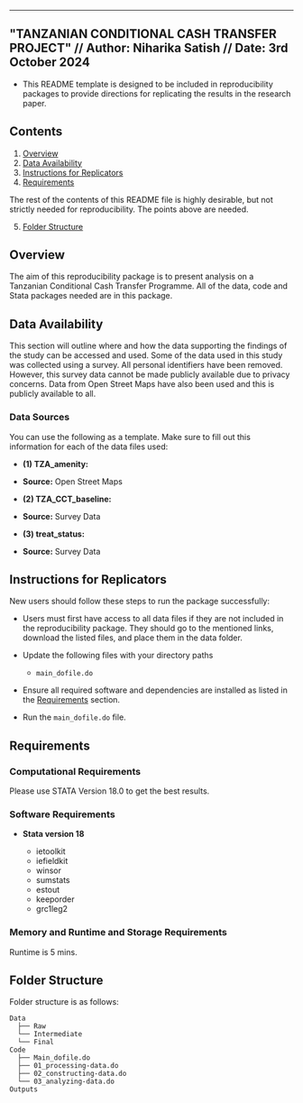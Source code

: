 
---
"TANZANIAN CONDITIONAL CASH TRANSFER PROJECT" //
Author: Niharika Satish //
Date: 3rd October 2024
---

- This README template is designed to be included in reproducibility packages to provide directions for replicating the results in the research paper.

## Contents

1. [Overview](#overview)
2. [Data Availability](#data-availability)
3. [Instructions for Replicators](#instructions-for-replicators)
4. [Requirements](#requirements)

The rest of the contents of this README file is highly desirable, but not strictly needed for reproducibility. The points above are needed.

5. [Folder Structure](#folder-structure)


## Overview

The aim of this reproducibility package is to present analysis on a Tanzanian Conditional Cash Transfer Programme. All of the data, code and Stata packages needed are in this package. 

## Data Availability

This section will outline where and how the data supporting the findings of the study can be accessed and used. Some of the data used in this study was collected using a survey. All personal identifiers have been removed. However, this survey data cannot be made publicly available due to privacy concerns. Data from Open Street Maps have also been used and this is publicly available to all. 


### Data Sources

You can use the following as a template. Make sure to fill out this information for each of the data files used:

- **(1) TZA_amenity:** 

- **Source:** Open Street Maps

- **(2) TZA_CCT_baseline:** 

- **Source:** Survey Data

- **(3) treat_status:** 

- **Source:** Survey Data

## Instructions for Replicators

New users should follow these steps to run the package successfully:
- Users must first have access to all data files if they are not included in the reproducibility package. They should go to the mentioned links, download the listed files, and place them in the data folder.
- Update the following files with your directory paths

  - `main_dofile.do`
- Ensure all required software and dependencies are installed as listed in the [Requirements](#requirements) section.

- Run the `main_dofile.do` file.

## Requirements

### Computational Requirements

Please use STATA Version 18.0 to get the best results.

### Software Requirements

- **Stata version 18**

  - ietoolkit 
  - iefieldkit 
  - winsor 
  - sumstats 
  - estout 
  - keeporder 
  - grc1leg2 

### Memory and Runtime and Storage Requirements

Runtime is 5 mins. 

## Folder Structure

Folder structure is as follows:

```
Data
  ├── Raw
  └── Intermediate
  └── Final
Code
  ├── Main_dofile.do
  ├── 01_processing-data.do  
  ├── 02_constructing-data.do
  └── 03_analyzing-data.do
Outputs
  

```
